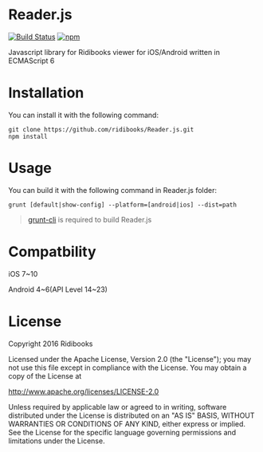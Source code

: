# Reader.js
[![Build Status](https://travis-ci.org/ridibooks/Reader.js.svg?branch=master)](https://travis-ci.org/ridibooks/Reader.js)
[![npm](https://img.shields.io/npm/v/ridibooks-reader.svg)](https://www.npmjs.com/package/ridibooks-reader)

Javascript library for Ridibooks viewer for iOS/Android written in ECMAScript 6

# Installation
You can install it with the following command:
```
git clone https://github.com/ridibooks/Reader.js.git
npm install
```

# Usage
You can build it with the following command in Reader.js folder:
```
grunt [default|show-config] --platform=[android|ios] --dist=path
```
> [grunt-cli](https://github.com/gruntjs/grunt-cli) is required to build Reader.js

# Compatbility
iOS 7~10

Android 4~6(API Level 14~23)

# License
Copyright 2016 Ridibooks

Licensed under the Apache License, Version 2.0 (the "License");
you may not use this file except in compliance with the License.
You may obtain a copy of the License at

  http://www.apache.org/licenses/LICENSE-2.0

Unless required by applicable law or agreed to in writing, software
distributed under the License is distributed on an "AS IS" BASIS,
WITHOUT WARRANTIES OR CONDITIONS OF ANY KIND, either express or implied.
See the License for the specific language governing permissions and
limitations under the License.
